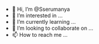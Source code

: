 - 👋 Hi, I’m @Sserumanya
- 👀 I’m interested in ...
- 🌱 I’m currently learning ...
- 💞️ I’m looking to collaborate on ...
- 📫 How to reach me ...

<!---
Sserumanya/Sserumanya is a ✨ special ✨ repository because its `README.md` (this file) appears on your GitHub profile.
You can click the Preview link to take a look at your changes.
--->
